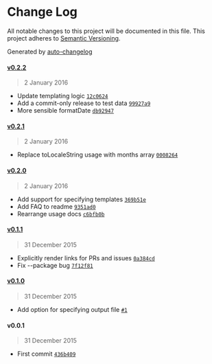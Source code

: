 # Change Log
All notable changes to this project will be documented in this file. This project adheres to [Semantic Versioning](http://semver.org/).

Generated by [auto-changelog](https://github.com/CookPete/auto-changelog)


#### [v0.2.2](https://github.com/CookPete/auto-changelog/compare/v0.2.1...v0.2.2)
> 2 January 2016

* Update templating logic [`12c0624`](https://github.com/CookPete/auto-changelog/commit/12c0624e7e419a70bd5f3b403d7e0bd8f23ec617)
* Add a commit-only release to test data [`99927a9`](https://github.com/CookPete/auto-changelog/commit/99927a9b2126e656f70964f303a477aa4a5f811b)
* More sensible formatDate [`db92947`](https://github.com/CookPete/auto-changelog/commit/db92947e6129cc20cd7777b7ed90b2bd547918c0)


#### [v0.2.1](https://github.com/CookPete/auto-changelog/compare/v0.2.0...v0.2.1)
> 2 January 2016

* Replace toLocaleString usage with months array [`0008264`](https://github.com/CookPete/auto-changelog/commit/0008264bcabddf8d2b6b19fde7aa41b0de7a5b77)


#### [v0.2.0](https://github.com/CookPete/auto-changelog/compare/v0.1.1...v0.2.0)
> 2 January 2016

* Add support for specifying templates [`369b51e`](https://github.com/CookPete/auto-changelog/commit/369b51e9ff05bccba19cd09d9d519bca579bf972)
* Add FAQ to readme [`9351ad0`](https://github.com/CookPete/auto-changelog/commit/9351ad0b5f6e7f59e1b51b1c7ea1a3e7720dfbbc)
* Rearrange usage docs [`c6bfb0b`](https://github.com/CookPete/auto-changelog/commit/c6bfb0be0b429ce7f9697eb1097ec3e2288aff74)


#### [v0.1.1](https://github.com/CookPete/auto-changelog/compare/v0.1.0...v0.1.1)
> 31 December 2015

* Explicitly render links for PRs and issues [`0a384cd`](https://github.com/CookPete/auto-changelog/commit/0a384cdeb3e9c3641fc3f655b0d9aeff58f8ebd3)
* Fix --package bug [`7f12f81`](https://github.com/CookPete/auto-changelog/commit/7f12f81f06441af4c74508ccc673e7052dec8d18)


#### [v0.1.0](https://github.com/CookPete/auto-changelog/compare/v0.0.1...v0.1.0)
> 31 December 2015

* Add option for specifying output file [`#1`](https://github.com/CookPete/auto-changelog/issues/1)


#### v0.0.1
> 31 December 2015

* First commit [`436b409`](https://github.com/CookPete/auto-changelog/commit/436b409bb6b3f853d14e2eda6ca1d87f78d00a14)
